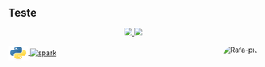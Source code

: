 ## Teste

<div align="center">
  <a href="https://github.com/alvleonardo">
  <img height="180em" src="https://github-readme-stats.vercel.app/api?username=alvleonardo&show_icons=true&theme=darcula&include_all_commits=true&count_private=true"/>
  <img height="180em" src="https://github-readme-stats.vercel.app/api/top-langs/?username=alvleonardo&layout=compact&theme=darcula"/>
</div>
  
<div style="display: inline_block"><br>
  <img align="center" alt="python" height="30" width="40" src="https://raw.githubusercontent.com/devicons/devicon/master/icons/python/python-original.svg">
  <img align="center" alt="spark" height="45" width="55" src="https://spark.apache.org/images/spark-logo-rev.svg">
  <img align="right" alt="Rafa-pic" height="50" style="border-radius:50px;" src="https://media.giphy.com/media/uIGHPjEfdc0Ni/giphy.gif">
</div>
</div>
